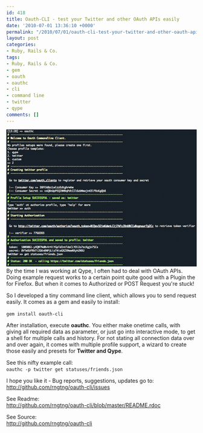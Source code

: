 ```yaml
---
id: 418
title: Oauth-CLI - test your Twitter and other OAuth APIs easily
date: '2010-07-01 13:36:10 +0000'
permalink: "/2010/07/01/oauth-cli-test-your-twitter-and-other-oauth-apis-easily/"
layout: post
categories:
- Ruby, Rails & Co.
tags:
- Ruby, Rails & Co.
- gem
- oauth
- oauthc
- cli
- command line
- twitter
- qype
comments: []
---
```

![](/files/2010/07/oauthc.gif)  
By the time I was working at Qype, I often had to deal with OAuth APIs. Doing example request works to a certain point quite good with a Plugin the for Firefox. But when it comes to Authorized or POST Request you're stuck!

So I developed a tiny command line client, which allows you to send request easily. It comes as a gem and easily to install:

`gem install oauth-cli`

After installation, execute **oauthc**. You either make onetime calls, with giving all required data as parameter, or just go into interactive mode, to get a shell for multiple calls and history. For not stating all connection data over and over again, it comes with multiple profile support, a wizard to create those easily and presets for **Twitter and Qype**.

See this nifty example call:  
`oauthc -p twitter get statuses/friends.json`

I hope you like it - Bug reports, suggestions, updates go to:  
<http://github.com/rngtng/oauth-cli/issues>

See Readme:  
<http://github.com/rngtng/oauth-cli/blob/master/README.rdoc>

See Source:  
<http://github.com/rngtng/oauth-cli>
